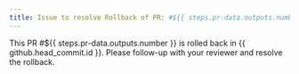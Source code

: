 ```yaml
---
title: Issue to resolve Rollback of PR: #${{ steps.pr-data.outputs.number }}
---
```

This PR #${{ steps.pr-data.outputs.number }} is rolled back in {{ github.head_commit.id }}.  Please follow-up with your reviewer and resolve the rollback.
